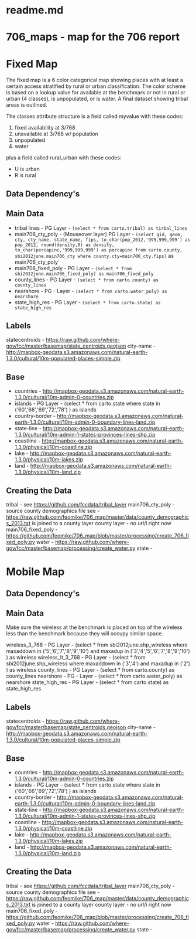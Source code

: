 readme.md
=========

706_maps - map for the 706 report
=======


Fixed Map
=========

The fixed map is a 6 color categorical map showing places with at least a certain access stratified by rural or urban classification.  The color scheme is based on a lookup value for available at the benchmark or not in rural or urban (4 classes), is unpopulated, or is water.  A final dataset showing tribal areas is outlined.

The classes attribute structure is a field called myvalue with these codes:

1. fixed availability at 3/768
2. unavailable at 3/768 w/ population
3. unpopulated
4. water

plus a field called rural_urban with these codes:
- U is urban
- R is rural


Data Dependency's
-----------------
Main Data
---------
- tribal lines - PG Layer - `(select * from carto.tribal) as tirbal_lines`
- main706_cty_poly - (Mouseover layer) PG Layer -  `(select gid, geom, cty, cty_name, state_name, fips, to_char(pop_2012,'999,999,999') as pop_2012, round(density,0) as density, to_char(percapinc,'999,999,999') as percapinc from carto.county, sbi2012june.main706_cty where county.cty=main706_cty.fips)` as main706_cty_poly`
- main706_fixed_poly - PG Layer - `(select * from sbi2012june.main706_fixed_poly) as main706_fixed_poly`
- county_lines - PG Layer - `(select * from carto.county) as county_lines`
- nearshore - PG - Layer - `(select * from carto.water_poly) as nearshore`
- state_high_res - PG Layer - `(select * from carto.state) as state_high_res`

Labels
------
statecentroids - https://raw.github.com/where-gov/fcc/master/basemap/state_centroids.geojson
city-name - http://mapbox-geodata.s3.amazonaws.com/natural-earth-1.3.0/cultural/10m-populated-places-simple.zip

Base
----
- countries - http://mapbox-geodata.s3.amazonaws.com/natural-earth-1.3.0/cultural/10m-admin-0-countries.zip
- islands - PG Layer - (select * from carto.state where state in ('60','66','69','72','78') ) as islands
- country-border - http://mapbox-geodata.s3.amazonaws.com/natural-earth-1.3.0/cultural/10m-admin-0-boundary-lines-land.zip
- state-line - http://mapbox-geodata.s3.amazonaws.com/natural-earth-1.3.0/cultural/10m-admin-1-states-provinces-lines-shp.zip
- coastline - http://mapbox-geodata.s3.amazonaws.com/natural-earth-1.3.0/physical/10m-coastline.zip
- lake - http://mapbox-geodata.s3.amazonaws.com/natural-earth-1.3.0/physical/10m-lakes.zip
- land - http://mapbox-geodata.s3.amazonaws.com/natural-earth-1.3.0/physical/10m-land.zip


Creating the Data
-----------------
tribal - see https://github.com/fccdata/tribal_layer
main706_cty_poly - source county demographics file see - https://raw.github.com/feomike/706_map/master/data/county_demographics_2013.txt is joined to a county layer 
county layer - no url/i right now
main706_fixed_poly - https://github.com/feomike/706_map/blob/master/processing/create_706_fixed_poly.py
water - https://raw.github.com/where-gov/fcc/master/basemap/processing/create_water.py 
state - 
  


Mobile Map
=========

Data Dependency's
-----------------
Main Data
---------
Make sure the wireless at the benchmark is placed on top of the wireless less than the benchmark because they will occupy similar space.

wireless_3_768 - PG Layer - (select * from sbi2012june.shp_wireless
where maxaddown in ('5','6','7','8','9','10') and maxadup in ('3','4','5','6','7','8','9','10') ) as wireless
wireless_lt_3_768 - PG Layer - (select * from sbi2012june.shp_wireless
where maxaddown in ('3','4') and maxadup in ('2') ) as wireless
county_lines - PG Layer - (select * from carto.county) as county_lines
nearshore - PG - Layer - (select * from carto.water_poly) as nearshore
state_high_res - PG Layer - (select * from carto.state) as state_high_res


Labels
------
statecentroids - https://raw.github.com/where-gov/fcc/master/basemap/state_centroids.geojson
city-name - http://mapbox-geodata.s3.amazonaws.com/natural-earth-1.3.0/cultural/10m-populated-places-simple.zip

Base
----
- countries - http://mapbox-geodata.s3.amazonaws.com/natural-earth-1.3.0/cultural/10m-admin-0-countries.zip
- islands - PG Layer - (select * from carto.state where state in ('60','66','69','72','78') ) as islands
- country-border - http://mapbox-geodata.s3.amazonaws.com/natural-earth-1.3.0/cultural/10m-admin-0-boundary-lines-land.zip
- state-line - http://mapbox-geodata.s3.amazonaws.com/natural-earth-1.3.0/cultural/10m-admin-1-states-provinces-lines-shp.zip
- coastline - http://mapbox-geodata.s3.amazonaws.com/natural-earth-1.3.0/physical/10m-coastline.zip
- lake - http://mapbox-geodata.s3.amazonaws.com/natural-earth-1.3.0/physical/10m-lakes.zip
- land - http://mapbox-geodata.s3.amazonaws.com/natural-earth-1.3.0/physical/10m-land.zip

Creating the Data
-----------------
tribal - see https://github.com/fccdata/tribal_layer
main706_cty_poly - source county demographics file see - https://raw.github.com/feomike/706_map/master/data/county_demographics_2013.txt is joined to a county layer 
county layer - no url/i right now
main706_fixed_poly - https://github.com/feomike/706_map/blob/master/processing/create_706_fixed_poly.py
water - https://raw.github.com/where-gov/fcc/master/basemap/processing/create_water.py 
state - 
